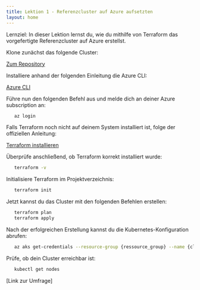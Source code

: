 ```yaml
---
title: Lektion 1 - Referenzcluster auf Azure aufsetzten
layout: home
---
```


Lernziel: In dieser Lektion lernst du, wie du mithilfe von Terraform das vorgefertigte Referenzcluster auf Azure erstellst.

Klone zunächst das folgende Cluster:

[Zum Repository](https://github.com/K8s-Migration-Training/cloud-infrastructure)

Installiere anhand der folgenden Einleitung die Azure CLI:

[Azure CLI](https://learn.microsoft.com/de-de/cli/azure/install-azure-cli?view=azure-cli-latest)

Führe nun den folgenden Befehl aus und melde dich an deiner Azure subscription an:

```bash
   az login
```

Falls Terraform noch nicht auf deinem System installiert ist, folge der offiziellen Anleitung:

[Terraform installieren](https://developer.hashicorp.com/terraform/downloads)

Überprüfe anschließend, ob Terraform korrekt installiert wurde:

```bash
   terraform -v
```

Initialisiere Terraform im Projektverzeichnis:

```bash
   terraform init
```

Jetzt kannst du das Cluster mit den folgenden Befehlen erstellen:

```bash
   terraform plan
   terraform apply
```

Nach der erfolgreichen Erstellung kannst du die Kubernetes-Konfiguration abrufen:

```bash
   az aks get-credentials --resource-group {ressource_group} --name {cluster_name}
```

Prüfe, ob dein Cluster erreichbar ist:

```bash
   kubectl get nodes
```

[Link zur Umfrage]
